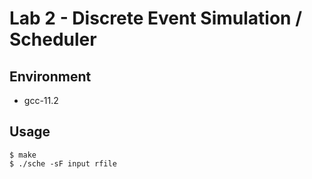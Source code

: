 # Lab 2 - Discrete Event Simulation / Scheduler

## Environment

- gcc-11.2

## Usage

```
$ make
$ ./sche -sF input rfile
```